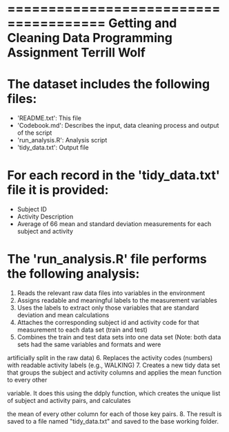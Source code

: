 ======================================
Getting and Cleaning Data
Programming Assignment
Terrill Wolf
======================================


The dataset includes the following files:
=========================================
- 'README.txt': This file
- 'Codebook.md': Describes the input, data cleaning process and output of the script
- 'run_analysis.R': Analysis script
- 'tidy_data.txt': Output file


For each record in the 'tidy_data.txt' file it is provided:
=======================================================
- Subject ID
- Activity Description
- Average of 66 mean and standard deviation measurements for each subject and activity


The 'run_analysis.R' file performs the following analysis:
=======================================================
1. Reads the relevant raw data files into variables in the environment
2. Assigns readable and meaningful labels to the measurement variables
3. Uses the labels to extract only those variables that are standard deviation and mean calculations
4. Attaches the corresponding subject id and activity code for that measurement to each data set (train and test)
5. Combines the train and test data sets into one data set (Note: both data sets had the same variables and formats and were 

artificially split in the raw data)
6. Replaces the activity codes (numbers) with readable activity labels (e.g., WALKING)
7. Creates a new tidy data set that groups the subject and activity columns and applies the mean function to every other 

variable. It does this using the ddply function, which creates the unique list of subject and activity pairs, and calculates 

the mean of every other column for each of those key pairs.
8. The result is saved to a file named "tidy_data.txt" and saved to the base working folder.
